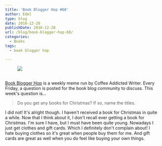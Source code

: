 ```yaml
---
title: 'Book Blogger Hop #68'
author: Edel
type: blog
date: 2018-12-28
publishDate: 2018-12-28
url: /blog/book-blogger-hop-68/
categories:
  - Books
tags:
  - book blogger hop

---
```

<figure><a rel="_nofollow" href="http://www.coffeeaddictedwriter.com/p/blog-page.html"><img src="https://i1.wp.com/3.bp.blogspot.com/-2bKizvp-A9w/WEjGAM4OjJI/AAAAAAAAV50/nU3xHQNtvSQQ8dRsB8OueG061E99KPrYACLcB/s1600/Book%2BBlogger%2BHop%2B%2528Final%2529.png?w=663&#038;ssl=1" data-recalc-dims="1" /></a></figure> 

<a rel="_nofollow" href="http://www.coffeeaddictedwriter.com/p/blog-page.html"></a>

<a rel="_nofollow" href="http://www.coffeeaddictedwriter.com/p/blog-page.html"><br /> </a><a rel="_nofollow" href="http://www.coffeeaddictedwriter.com/p/blog-page.html">Book Blogger Hop</a> is a weekly meme run by Coffee Addicted Writer. Every Friday, a question is posted for the book blog community to discuss. This week's question is&#8230;

> Do you get any books for Christmas? If so, name the titles.

I did not! It's alright though. I haven't received a book for Christmas in quite a while. Now that I think about it, I don't recall ever getting a book for Christmas. I'm sure I have, but I must have been quite young. Nowadays I just get clothes and gift cards. Which I definitely don't complain about! I hate buying clothes so it's great when people buy them for me. And gift cards are great as well when you do feel like buying your own things.